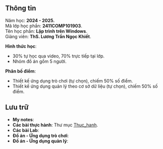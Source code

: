 ## Thông tin
Năm học: **2024 - 2025.**  
Mã lớp học phần: **2411COMP101903**.  
Tên học phần: **Lập trình trên Windows**.  
Giảng viên: **ThS. Lương Trần Ngọc Khiết**.  

**Hình thức học**:
  - 30% tự học qua video, 70% trực tiếp tại lớp.
  - Nhóm đồ án gồm 5 người.

**Phân bố điểm**:
  - Thiết kế ứng dụng trò chơi (tự chọn), chiếm 50% số điểm.
  - Thiết kế ứng dụng quản lý theo cơ sở dữ liệu (tự chọn), chiếm 50% số điểm.

## Lưu trữ
- **My notes**:  
- **Các bài thực hành**: Thư mục [Thuc_hanh](/Thuc_hanh/).  
- **Các bài Lab**:  
- **Đồ án - Ứng dụng trò chơi**:  
- **Đồ án - Ứng dụng quản lý**:  
